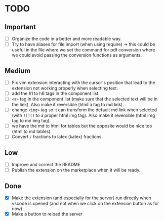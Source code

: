 # TODO

## Important

- [ ] Organize the code in a better and more readable way.
- [ ] Try to have aliases for file import (when using require) -> this could be useful in the file where we set the command for pdf conversion where we could avoid passing the conversion functions as arguments.

## Medium

- [ ] Fix vim extension interacting with the cursor's position that lead to the extension not working properly when selecting text.
- [ ] add the h1 to h6 tags in the component list
- [ ] `<a>` tag in the component list (make sure that the selected text will be in the link). Also make it reversible (html a tag to md link).
- [ ] change `<img>` tag so it can transform the default md link when selected (with `![]()` to a proper html img tag). Also make it reversible (html img tag to md img tag). 
- [ ] we have the md to html for tables but the opposite would be nice too (html to md tables)
- [ ] Convert `/` fractions to latex (katex) fractions.

## Low

- [ ] Improve and correct the README
- [ ] Publish the extension on the marketplace when it will be ready.

## Done

- [X] Make the extension (and especially for the server) run directly when vscode is opened (and not when we click on the extension button as for now)
- [X] Make a button to reload the server